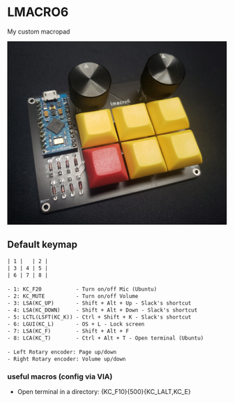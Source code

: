 # LMACRO6

My custom macropad

![image](./lmacro6.jpg)

## Default keymap

```
| 1 |   | 2 |
| 3 | 4 | 5 |
| 6 | 7 | 8 |

- 1: KC_F20           - Turn on/off Mic (Ubuntu)
- 2: KC_MUTE          - Turn on/off Volume
- 3: LSA(KC_UP)       - Shift + Alt + Up - Slack's shortcut
- 4: LSA(KC_DOWN)     - Shift + Alt + Down - Slack's shortcut
- 5: LCTL(LSFT(KC_K)) - Ctrl + Shift + K - Slack's shortcut
- 6: LGUI(KC_L)       - OS + L - Lock screen
- 7: LSA(KC_F)        - Shift + Alt + F
- 8: LCA(KC_T)        - Ctrl + Alt + T - Open terminal (Ubuntu)

- Left Rotary encoder: Page up/down
- Right Rotary encoder: Volume up/down
```

### useful macros (config via VIA)

* Open terminal in a directory: {KC_F10}{500}{KC_LALT,KC_E}
